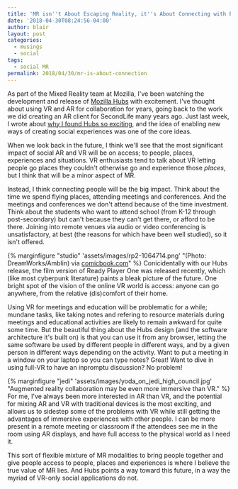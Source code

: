 ```yaml
---
title: 'MR isn''t About Escaping Reality, it''s About Connecting with People   '
date: '2018-04-30T08:24:56-04:00'
author: blair
layout: post
categories:
  - musings
  - social
tags:
  - social MR
permalink: 2018/04/30/mr-is-about-connection
---
```

As part of the Mixed Reality team at Mozilla, I've been watching the development and release of [Mozilla Hubs](https://hubs.mozilla.com/) with excitement. I've thought about using VR and AR for collaboration for years, going back to the work we did creating an AR client for SecondLife many years ago.  Just last week, I wrote about [why I found Hubs so exciting](/2018/04/26/bespoke-social-xr), and the idea of enabling new ways of creating social experiences was one of the core ideas.

When we look back in the future, I think we'll see that the most significant impact of social AR and VR will be on access; to people, places, experiences and situations.  VR enthusiasts tend to talk about VR letting people go places they couldn't otherwise go and experience those _places_, but I think that will be a minor aspect of MR.

Instead, I think connecting people will be the big impact. Think about the time we spend flying places, attending meetings and conferences. And the meetings and conferences we don't attend because of the time investment.  Think about the students who want to attend school (from K-12 through post-secondary) but can't because they can't get there, or afford to be there. Joining into remote venues via audio or video conferencing is unsatisfactory, at best (the reasons for which have been well studied), so it isn't offered.

{% marginfigure "studio" 'assets/images/rp2-1064714.png' "(Photo: DreamWorks/Amblin) via <a href="http://comicbook.com/gaming/2017/12/09/ready-player-one-trailer-2/">comicbook.com</a>" %}
Conicidentally with our Hubs release, the film version of Ready Player One was released recently, which (like most cyberpunk literature) paints a bleak picture of the future. One bright spot of the vision of the online VR world is access: anyone can go anywhere, from the relative (dis)comfort of their home.

Using VR for meetings and education will be problematic for a while; mundane tasks, like taking notes and refering to resource materials during meetings and educational activities are likely to remain awkward for quite some time.  But the beautiful thing about the Hubs design (and the software architecture it's built on) is that you can use it from any browser, letting the same software be used by different people in different ways, and by a given person in different ways depending on the activity.  Want to put a meeting in a window on your laptop so you can type notes?  Great! Want to dive in using full-VR to have an inpromptu discussion?  No problem!

{% marginfigure "jedi" 'assets/images/yoda_on_jedi_high_council.jpg' "Augmented reality collaboration may be even more immersive than VR." %}
For me, I've always been more interested in AR than VR, and the potential for mixing AR and VR with traditional devices is the most exciting, and allows us to sidestep some of the problems with VR while still getting the advantages of immersive experiences with other people.  I can be more present in a remote meeting or classroom if the attendees see me in the room using AR displays, and have full access to the physical world as I need it.  

This sort of flexible mixture of MR modalities to bring people together and give people access to people, places and experiences is where I believe the true value of MR lies.  And Hubs points a way toward this future, in a way the myriad of VR-only social applications do not.

